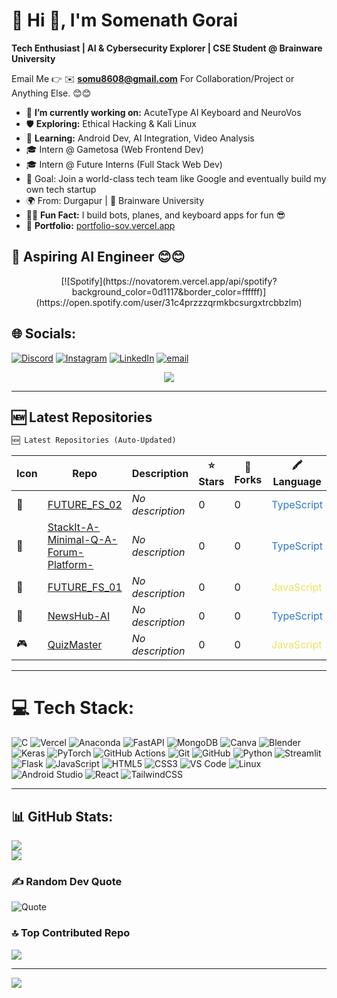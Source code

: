 # 💫 Hi 👋, I'm Somenath Gorai  
**Tech Enthusiast | AI & Cybersecurity Explorer | CSE Student @ Brainware University**

Email Me 👉 ✉️ **somu8608@gmail.com** For Collaboration/Project or Anything Else. 😊😊

- 🔭 **I’m currently working on:** AcuteType AI Keyboard  and NeuroVos  
- 🛡️ **Exploring:** Ethical Hacking & Kali Linux  
- 📱 **Learning:** Android Dev, AI Integration, Video Analysis  
- 🎓 Intern @ Gametosa (Web Frontend Dev)  
- 🎓 Intern @ Future Interns (Full Stack Web Dev)  
- 🎯 Goal: Join a world-class tech team like Google and eventually build my own tech startup  
- 🌍 From: Durgapur | 🏫 Brainware University  
- 🧑‍💻 **Fun Fact:** I build bots, planes, and keyboard apps for fun 😎  
- 💼 **Portfolio:** [portfolio-sov.vercel.app](https://portfolio-sov.vercel.app/)

## 🔗 Aspiring AI Engineer 😊😊

<div align="center">
  [![Spotify](https://novatorem.vercel.app/api/spotify?background_color=0d1117&border_color=ffffff)](https://open.spotify.com/user/31c4przzzqrmkbcsurgxtrcbbzlm)
</div>

## 🌐 Socials:
[![Discord](https://img.shields.io/badge/Discord-%237289DA.svg?logo=discord&logoColor=white)](https://discord.gg/unmatched____) 
[![Instagram](https://img.shields.io/badge/Instagram-%23E4405F.svg?logo=Instagram&logoColor=white)](https://instagram.com/sov._.dev) 
[![LinkedIn](https://img.shields.io/badge/LinkedIn-%230077B5.svg?logo=linkedin&logoColor=white)](https://linkedin.com/in/sov-ereign) 
[![email](https://img.shields.io/badge/Email-D14836?logo=gmail&logoColor=white)](mailto:somu8608@gmail.com) 

<div align="center">
  <img src="https://github-readme-activity-graph.vercel.app/graph?username=Sov-ereign&theme=react-dark&area=true&hide_border=true" />
</div>

---

## 🆕 Latest Repositories  
<!--LATEST_REPOS_START-->
```diff
🆕 Latest Repositories (Auto-Updated)
```

| Icon | Repo | Description | ⭐ Stars | 🍴 Forks | 🖍️ Language |
|------|------|-------------|---------|----------|--------------|
| 📁 | [FUTURE_FS_02](https://github.com/Sov-ereign/FUTURE_FS_02) | _No description_ | 0 | 0 | <span style="color:#3178c6">TypeScript</span> |
| 📁 | [StackIt-A-Minimal-Q-A-Forum-Platform-](https://github.com/Sov-ereign/StackIt-A-Minimal-Q-A-Forum-Platform-) | _No description_ | 0 | 0 | <span style="color:#3178c6">TypeScript</span> |
| 📁 | [FUTURE_FS_01](https://github.com/Sov-ereign/FUTURE_FS_01) | _No description_ | 0 | 0 | <span style="color:#f1e05a">JavaScript</span> |
| 🤖 | [NewsHub-AI](https://github.com/Sov-ereign/NewsHub-AI) | _No description_ | 0 | 0 | <span style="color:#3178c6">TypeScript</span> |
| 🎮 | [QuizMaster](https://github.com/Sov-ereign/QuizMaster) | _No description_ | 0 | 0 | <span style="color:#f1e05a">JavaScript</span> |
<!--LATEST_REPOS_END-->

---

# 💻 Tech Stack:
![C](https://img.shields.io/badge/c-%2300599C.svg?style=for-the-badge&logo=c&logoColor=white) ![Vercel](https://img.shields.io/badge/vercel-%23000000.svg?style=for-the-badge&logo=vercel&logoColor=white) ![Anaconda](https://img.shields.io/badge/Anaconda-%2344A833.svg?style=for-the-badge&logo=anaconda&logoColor=white) ![FastAPI](https://img.shields.io/badge/FastAPI-005571?style=for-the-badge&logo=fastapi) ![MongoDB](https://img.shields.io/badge/MongoDB-%234ea94b.svg?style=for-the-badge&logo=mongodb&logoColor=white) ![Canva](https://img.shields.io/badge/Canva-%2300C4CC.svg?style=for-the-badge&logo=Canva&logoColor=white) ![Blender](https://img.shields.io/badge/blender-%23F5792A.svg?style=for-the-badge&logo=blender&logoColor=white) ![Keras](https://img.shields.io/badge/Keras-%23D00000.svg?style=for-the-badge&logo=Keras&logoColor=white)  ![PyTorch](https://img.shields.io/badge/PyTorch-%23EE4C2C.svg?style=for-the-badge&logo=PyTorch&logoColor=white) ![GitHub Actions](https://img.shields.io/badge/github%20actions-%232671E5.svg?style=for-the-badge&logo=githubactions&logoColor=white) ![Git](https://img.shields.io/badge/git-%23F05033.svg?style=for-the-badge&logo=git&logoColor=white) ![GitHub](https://img.shields.io/badge/github-%23121011.svg?style=for-the-badge&logo=github&logoColor=white) ![Python](https://img.shields.io/badge/python-3670A0?style=for-the-badge&logo=python&logoColor=ffdd54) ![Streamlit](https://img.shields.io/badge/Streamlit-%23FE4B4B.svg?style=for-the-badge&logo=streamlit&logoColor=white) ![Flask](https://img.shields.io/badge/flask-%23000.svg?style=for-the-badge&logo=flask&logoColor=white) ![JavaScript](https://img.shields.io/badge/JavaScript-F7DF1E?style=for-the-badge&logo=javascript&logoColor=black) ![HTML5](https://img.shields.io/badge/HTML5-E34F26?style=for-the-badge&logo=html5&logoColor=white) ![CSS3](https://img.shields.io/badge/CSS3-1572B6?style=for-the-badge&logo=css3&logoColor=white) ![VS Code](https://img.shields.io/badge/VS_Code-007ACC?style=for-the-badge&logo=visual-studio-code&logoColor=white) ![Linux](https://img.shields.io/badge/Linux-FCC624?style=for-the-badge&logo=linux&logoColor=black) ![Android Studio](https://img.shields.io/badge/Android_Studio-3DDC84?style=for-the-badge&logo=android-studio&logoColor=white) ![React](https://img.shields.io/badge/React-20232A?style=for-the-badge&logo=react&logoColor=61DAFB) ![TailwindCSS](https://img.shields.io/badge/Tailwind_CSS-06B6D4?style=for-the-badge&logo=tailwind-css&logoColor=white)

---

## 📊 GitHub Stats:
![](https://nirzak-streak-stats.vercel.app/?user=Sov-ereign&theme=neon&hide_border=false)<br/>
![](https://github-readme-stats.vercel.app/api/top-langs/?username=Sov-ereign&theme=neon&hide_border=false&include_all_commits=true&count_private=false&layout=compact)

### ✍️ Random Dev Quote  
![Quote](https://quotes-github-readme.vercel.app/api?type=horizontal&theme=radical)

### 🔝 Top Contributed Repo  
![](https://github-contributor-stats.vercel.app/api?username=Sov-ereign&limit=5&theme=neon&combine_all_yearly_contributions=true)

---
[![](https://visitcount.itsvg.in/api?id=Flash019&icon=9&color=0)](https://visitcount.itsvg.in)

<!-- Proudly created with GPRM ( https://gprm.itsvg.in ) -->
